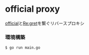 # official proxy

[official](https://github.com/uyupun/official)と[Re:gret](https://github.com/uyupun/regret)を繋ぐリバースプロキシ

### 環境構築

```bash
$ go run main.go
```
